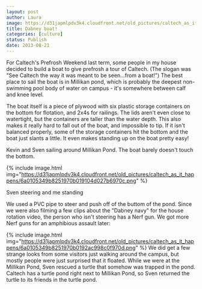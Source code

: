 ```yaml
---
layout: post
author: Laura
image: https://d31japmlpdv3k4.cloudfront.net/old_pictures/caltech_as_it_happens/6a0105349b8251970b01901eda2cf0970b.jpg
title: Dabney boat! 
categories: [culture]
status: Publish
date: 2013-08-21
---
```


For Caltech's Prefrosh Weekend last term, some people in my house decided to build a boat to give prefrosh a tour of Caltech. (The slogan was "See Caltech the way it was meant to be seen...from a boat!") The best place to sail the boat is in Millikan pond, which is probably the deepest non-swimming pool body of water on campus - it's somewhere between calf and knee level.

The boat itself is a piece of plywood with six plastic storage containers on the bottom for flotation, and 2x4s for railings. The lids aren't even close to watertight, but the containers are taller than the water depth. This also makes it really hard to fall out of the boat, and impossible to tip. If it isn't balanced properly, some of the storage containers hit the bottom and the boat just slants a little. It even makes standing up on the boat pretty easy!

<div class="photo-caption caption-xid-6a0105349b8251970b01901eda2cf0970b" id="caption-xid-6a0105349b8251970b01901eda2cf0970b">Kevin and Sven sailing around Millikan Pond. The boat barely doesn't touch the bottom.


{% include image.html img="https://d31japmlpdv3k4.cloudfront.net/old_pictures/caltech_as_it_happens/6a0105349b8251970b019104d027b6970c.png" %}<div class="photo-caption caption-xid-6a0105349b8251970b019104d027b6970c" id="caption-xid-6a0105349b8251970b019104d027b6970c">Sven steering and me standing

We used a PVC pipe to steer and push off of the buttom of the pond. Since we were also filming a few clips about the "Dabney navy" for the house rotation video, the person who isn't steering has a Nerf gun. We got more Nerf guns for an amphibious assault later:


{% include image.html img="https://d31japmlpdv3k4.cloudfront.net/old_pictures/caltech_as_it_happens/6a0105349b8251970b0192ac998c0f970d.png" %}
We did get a few strange looks from some visitors just walking around the campus, but mostly people were just surprised that it floated. While we were at the Millikan Pond, Sven rescued a turtle that somehow was trapped in the pond. Caltech has a turtle pond right next to Millikan Pond, so Sven returned the turtle to its friends in the turtle pond.

